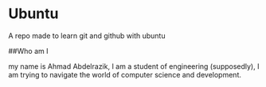 # Ubuntu
A repo made to learn git and github with ubuntu

##Who am I 

my name is Ahmad Abdelrazik, I am a student of engineering (supposedly), I am trying to navigate the world of
computer science and development. 


